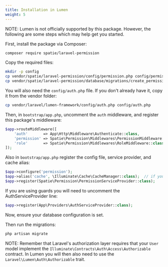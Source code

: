```yaml
---
title: Installation in Lumen
weight: 5
---
```


NOTE: Lumen is not officially supported by this package. However, the following are some steps which may help get you started.

First, install the package via Composer:

``` bash
composer require spatie/laravel-permission
```

Copy the required files:

```bash
mkdir -p config
cp vendor/spatie/laravel-permission/config/permission.php config/permission.php
cp vendor/spatie/laravel-permission/database/migrations/create_permission_tables.php.stub database/migrations/2018_01_01_000000_create_permission_tables.php
```

You will also need the `config/auth.php` file. If you don't already have it, copy it from the vendor folder:

```bash
cp vendor/laravel/lumen-framework/config/auth.php config/auth.php
```

Then, in `bootstrap/app.php`, uncomment the `auth` middleware, and register this package's middleware:

```php
$app->routeMiddleware([
    'auth'       => App\Http\Middleware\Authenticate::class,
    'permission' => Spatie\Permission\Middlewares\PermissionMiddleware::class,
    'role'       => Spatie\Permission\Middlewares\RoleMiddleware::class,
]);
```

Also in `bootstrap/app.php` register the config file, service provider, and cache alias:

```php
$app->configure('permission');
$app->alias('cache', \Illuminate\Cache\CacheManager::class);  // if you don't have this already
$app->register(Spatie\Permission\PermissionServiceProvider::class);
```

If you are using guards you will need to uncomment the AuthServiceProvider line:
```php
$app->register(App\Providers\AuthServiceProvider::class);
```

Now, ensure your database configuration is set.

Then run the migrations:

```bash
php artisan migrate
```


NOTE: Remember that Laravel's authorization layer requires that your `User` model implement the `Illuminate\Contracts\Auth\Access\Authorizable` contract. In Lumen you will then also need to use the `Laravel\Lumen\Auth\Authorizable` trait.

